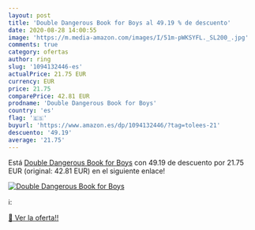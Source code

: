 ```yaml
---
layout: post
title: 'Double Dangerous Book for Boys al 49.19 % de descuento'
date: 2020-08-28 14:00:55
image: 'https://m.media-amazon.com/images/I/51m-pWKSYFL._SL200_.jpg'
comments: true
category: ofertas
author: ring
slug: '1094132446-es'
actualPrice: 21.75 EUR
currency: EUR
price: 21.75
comparePrice: 42.81 EUR
prodname: 'Double Dangerous Book for Boys'
country: 'es'
flag: '🇪🇸'
buyurl: 'https://www.amazon.es/dp/1094132446/?tag=tolees-21'
descuento: '49.19'
average: '21.75'
---
```


Está [Double Dangerous Book for Boys](https://www.amazon.es/dp/1094132446/?tag=tolees-21) con 49.19 de descuento por 21.75 EUR (original: 42.81 EUR) en el siguiente enlace!

[![Double Dangerous Book for Boys](https://m.media-amazon.com/images/I/51m-pWKSYFL._SL200_.jpg)](https://www.amazon.es/dp/1094132446/?tag=tolees-21)

ℹ️:


[🛒 Ver la oferta!!](https://www.amazon.es/dp/1094132446/?tag=tolees-21)
